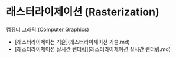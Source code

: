 # 래스터라이제이션 (Rasterization)
[컴퓨터 그래픽 (Computer Graphics)](../index.md)
- [래스터라이제이션 기술](래스터라이제이션 기술.md)
- [래스터라이제이션 실시간 렌더링](래스터라이제이션 실시간 렌더링.md)
